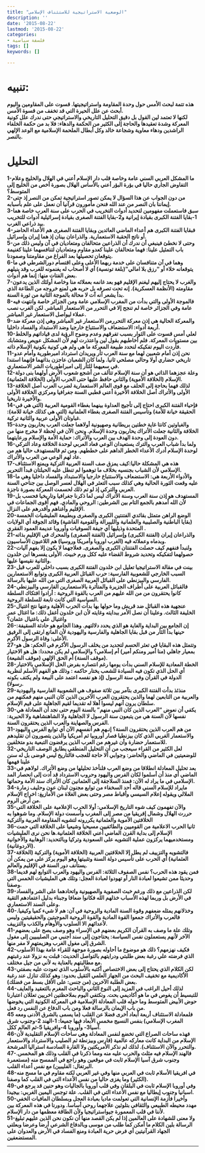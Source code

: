 ```yaml
---
title: "الوضعية الاستراتيجية للاستئناف الإسلامي"
description: ''
date: '2015-08-22'
lastmod: '2015-08-22'
categories:
- فلسفة سياسية
tags: []
keywords: []

---
```

# تنبيه:

**هذه تتمة لبحث الأمس حول وحدة المقاومة واستراتيجيتها. قسوت على المقاومين واليوم أبحث عن علل الحيرة التي قد تخفف من قسوة الأمس.  
لكنها لا تعتمد لين القول بل دقيق التحليل التاريخي والاستراتيجي حتى ندرك علل كونية المعركة وشدة تعقيدها والحاجة إلى الكثير من الحكمة والدهاء: فلا بد من حكمة الخلفاء الراشدين ودهاء معاوية وشجاعة خالد وكل أبطال الملحمة الإسلامية مع الوعد الإلهي بالنصر.**

# التحليل

**1-ما المشكل العربي السني عامة وخاصة قلب دار الإسلام أعني في الهلال والخليج وعلام التفاوض الجاري حاليا في بؤرة البؤر أعني بالأساس الهلال بصورة أخص من الخليج إلى المتوسط؟  
2-من دون الجواب عن هذا السؤال لا يمكن تصور استراتيجية تمكن من النصر إذ حتى إيماننا بان النصر من عند الله فنحن مأمورون قرآنيا أن نعمل على علم بأسبابه.  
3-سبق فاستعملت مفهومين لتحديد أدوات التخريب في الحرب على سنة العرب خاصة هما 1-بقايا الفتنة الكبرى بقيادة إيرانية و2-بقايا الفتنة الصغرى بقيادة إسرائيلية أدوات للتخريب بيد ذراعي الغرب.  
4-فبقايا الفتنة الكبرى هم أعداء الماضي العائدين وبقايا الفتنة الصغرى هم الأعداء الحاضر أو ناتج الحقبة الاستعمارية. والذراعان بينان إذ هما إيران وإسرائيل.  
5-وحتى لا نخطئ فينبغي أن ندرك أن الذراعين متحالفان ومتعاديان في آن وليس ذلك من باب التمثيل علينا: فهما متحالفان علينا كعدو مقاوم ومتعاديان لتنافسهما علينا كغنيمة يتوقعان تحصيلها بعد الفراغ من مقاومتنا وصمودنا.  
6-وهما في آن متنافسان على خدمة ربهما الأعلى وعلى اقتسام دورالشرطي في ما يتوقعانه خلاء أو “رزق بلا امالي”(بلغة تونسية) أي لا أصحاب له يغنمونه للغرب وقد ينيلهم بعض الفتات منها: إنما هم أدوات.  
7-والغرب لا يحتاج إليهم ليغنم الإقليم فهو بعد غانمه بعملائه منا وخاصة أولئك الذين يدعون مقاومته (الأنظمة العسكرية). إنه تحت تصرفه بل حربه هي لمنع خروجه من الطاعة الذي بدأ يشعر أنه آت لا محالة بالموجة الثانية من ثورة السنة.  
8-فالموجة الأولى والتي بدأت من المغرب الإسلامي عامة ومن الجزائر خاصة وانتهت فيه عامة وفي الجزائر خاصة لم تنجح إلا في التحرر من الاستعمار المباشر. لكن الغرب نصب عملاء ليواصل الاستعمار غير المباشر.  
9-والمعركة الحالية هي إذن معركة التحررمن الاستعمار غير المباشر وهي إذن معركة ضد أربعة أدواء: الاستضعاف والاستتباع خارجيا وضد الاستبداد والفساد داخليا.  
10-لعلي أمس قسوت على الثوار بسبب تفرقهم وعدم وضوح الرؤية لدى قياداتهم والخلط بين مستويات المعركة. فلم أخاطبهم بقول لين واعتذرت لهم لأن المشكل عويص ومتشابك فأردت اليوم تفكيكه لنحدد طبيعة المعركة ما هي ولم هي كونية بكونية الإسلام ذاته.  
11-نحن إذن أمام شعبين لهما مع سنة العرب ثأر ويريدان استرداد امبرطورية وأمام عدو تاريخي حضاري أولا وحالي مصلحي ثانيا. ولما كان الشعبان عاجزن بذاتهما فإنهما استندا في سعيهما للثأر إلى امبراطوريات الشر الاستعماري.  
12-وعلة عجزهما الذاتي هو أن سنة الإسلام تتألف من أشجع شعوب الأرض أولهما بنى دولة الإسلام (الخلافة الأموية) والثاني حافظ عليها حتى الحرب الأولى (الخلافة العثمانية).  
13-لذلك فهما بحاجة إلى الحلف مع قوى العالم الاستعمارية لضرب العرب أصل الخلافة الأولى والأتراك أصل الخلافة الأخيرة أعني قطبي السنة جغرافيا ومركزي الخلافة الأولى والأخيرة تاريخيا.  
14-فإحياء الفتنة الكبرى احتاج إلى تأجيج العداوة بينهما بغطاء القومية العربية (التي هي في الحقيقة خيانة للأمة) وتأسيس الفتنة الصغرى بغطاء العلمانية (التي هي كذلك خيانة للامة): غباوتان الأولى عربية والثانية تركية.  
15-والغباوتين كانتا غاية خطتين بريطانية وصهيونية أولاهما جعلت العرب يحاربون وحدة الخلافة والثانية جعلت الأتراك يحاربون وحدة الإسلام. ونحن الآن في لحظة لا مخرج منها من دون العودة إلى وحدة الهدف بين العرب والأتراك: حماية الأمة والإسلام ورعايتهما.  
16-ولما بدأ شباب العرب والترك يستعيدان الوعي فعاد العربي لوحدة الخلافة وعاد التركي لوحدة الإسلام أدرك الأعداء الخطر الداهم على خططهم. ومن ثم فالمستهدف حاليا هم من عاد لهم الوعي من العرب والأتراك.  
17-هذه هي المشكلة حاليا:كيف يمزق صف السنة العربية التركية ويمنع الاستئناف الإسلامي لأن الشباب بجنسيه بخلاف ما توهموا لم تنطل عليه الحيلتان فبدأ التحرير.  
18-والأدواء الأربعة هي: الاستضعاف والاستتباع خارجيا والاستبداد والفساد داخليا وهي ما عليه وقعت الثورة الحالية وهي كذلك سبب التعثر في الهلال لعسر الوصل بين جناحي السنة العربي والتركي إذ لو تم ذلك لحسمت المعركة بصورة ناجزة.  
19-المستهدف هو إذن سنة العرب وسنة الأتراك ليس لما ذكرنا جغرافيا وتاريخيا فحسب بل لأن الله أمدهم بالجمع التام بين الشرطين: الروحي والمادي. فهم أقوى الجماعات في الإقليم وأغناهم وأقدرهم على النزال.  
20-الوضع الراهن متمثل بقائدي الفتنتين الكبرى والصغرى وبطبيعة المليشيات الخمسة (بقايا الباطنية والصليبية والعلمانية والليبرالة والقومية الفاشية) وقائد الجوقة أي الولايات المتحدة وذيليها أي جيفة السوفيات وأوروبا عديمة العمود الفقري .  
21-والذراعان إيران (الفتنة الكبرى) وإسرائيل (الفتنة الصغرى) والمحرك في الإقليم بذاته وبدماه وعملائه فيه (الغرب اوروبا وأمريكا وروسيا) هم اللاعبون الأساسيون.  
22-ولنبدأ فنفهم كيف حصلت الفتنتان الكبرى والصغرى. فعلاجهما لا يكون إلا بفهم آليات حصولهما لتفكيكه وتحديد شروط القضاء عليه ككل ورم خبيث. الأولى يفسرها ابن خلدون والثانية نقيسها عليها.  
23-بينت في مقالة الاستراتيجيا تعليل ابن خلدون الفتنة الكبرى بسبب داخلي للعرب قبل السبب الخارجي للشعوبية الفارسية: حرب القبائل العربية الكبرى وتوابع الاستعمارين الفارسي والبيزنطي على القبائل العربية الصغرى التي من الله عليها بالرسالة.  
24-فالقبائل العربية على أطراف الجزيرة والمتأثرة بالاستعمارين الفارسي والبيزنطي كانوا يحتقرون من من الله عليهم من العرب بالقوة الروحية : أرادوا افتكاك السلطة السياسية التي كانت تابعة للسلطة الروحية.  
25-عنجهية هذه القبائل ضد قريش وما حولها بها بدأت الحرب الأهلية وعنها نتج اغتيال الخليفة الثالث. وعلينا أن نصل الأمر ببدايته وغايته لأن ابن خلدون أغفل ذلك: ما اغتال عمر واغتيال علي باغتيال عثمان؟  
26-إن الجامع بين البداية والغاية هو الذي يحدد دلالتهم. وهذا الجامع هو حادثة السقيفة: حينها بدأ الثأر من قبل بقايا الجاهلية والفارسية واليهودية لأن المانع ارتقى إلى الرفيق الأعلى: وفاة الرسول الأكرم.  
27-وتتمثل هذه البقايا في تعثر الحسم لتحديد من يخلف الرسول الأكرم في الحكم: هل هو بمعيار جاهلي (منا أمير ومنكم أمير) أم إسلامي؟ والإسلامي لم يكن محددا: هل هو الاختيار (موقف السنة) أم الحق الإلهي (موقف الشيعة).  
28-الخطة المعادية للإسلام السني بدأت يومها رغم انتصاره بفرض الحل الإسلامي بالاختيار أي الحل الذي تكون فيه السيادة للشعب يختار حاكمه : وذلك هو الفهم الأسلم لنظرية الدولة في القرآن وفي سنة الرسول (إذ هو نفسه اعتمد على البيعة ولم يكتف بكونه رسولا).  
29-منذئذ بدأت الفتنة الكبرى بتآمر بين ثلاثة صفوف هي الشعوبية الفارسية واليهودية والعربية من التابعين لهما والذين يحتقرون العرب الآخرين الذين كان النبي منهم فمكنهم من سلطان يرون أنهم ليسوا أهلا له تقديما لقيم الجاهلية على قيم الإسلام.  
30-يكفي أن نعوض “العرب الذين كان النبي منهم” بالسنة اليوم حتى نجد أن المعادلة هي نفسها لأن السنة هي من يتبعون سنة الرسول لا الجاهلية ولا الشاهنشاهية ولا الحبرية: الفرس والصهاينة والعرب الذين يحتقرون السنة.  
31-من هم العرب الذين يحتقرون السنة؟ إنـهم هم أنفسهم الآن أي توابع الفرس واليهود والاستعمار الغربي الذي كان بيزنطيا فصار أوروبيا ثم أمريكيا والذين يتصورون أن تقليدهم للاستعمار حضارة وأن غيرهم من العرب الذين يرفضون التبعية بدو متخلفين.  
32-لعل الكثير من القراء سيعجب من أن التحليل المنطقي يطابق الوصف التاريخي للوضعيتين في الماضي والحاضر: وجوابي ألا حاجة للعجب فالتاريخ ليس فوضى بل له سنن علينا فهمها  
33-بعد تحليل المعادلة انطلاقا من وضع العرب فلنأخذ تحليلها من وضع الأتراك. لولاهم في الماضي أي منذ أن أسلموا لكان الفرس واليهود وحروب الاسترداد قد أدت إلى انحصار المد الإسلامي في ما يراد له الآن: فمنذ السلاجقة إلى العثمانين كان الأتراك سند الأمة وحماتها.  
34-مايراد للإسلام السني قاله أحد السخفاء من توابع مجنون لبنان عون وحليف زمارة الملالي ويقوله إعلام السيسي وأقباط مصر وحتى بعض الغلاة من الأمازيغ: اخراج الإسلام من أرض الروم.  
35-والآن تفهمون كيف شوه التاريخ الإسلامي: أولا الحرب الإعلامية على الخلافة التي حررت الهلال وشمال إفريقيا من مصر إلى المغرب وأسست دولة الإسلام. وما شوهوا به الخلافتين الأموية والعثمانية يكررونه لتشويه المقاومة العربية والتركية  
36-ثانيا الحرب الاعلامية من القوميين والطائفيين مسيحيا وشيعيا على الخلافة التي حمت الإسلام إلى بداية القرن الماضي أعني الخلافة العثمانية.ها نحن نرى المليشيات ومستخدميهما يركزون عملية التشويه على السعودية وتركيا وبالتحديد: الوهابية والأخوانية (الاردوغانية).  
37-فالتشويه والتزييف لم يطل إلا الخلافتين العربية (الخلافة الأموية) والتركية (الخلافة العثمانية) أي الحرب على تأسيس دولة السنة وتثبيتها وهو اليوم يركز على من يمكن أن يستأنف دور السنة في الإقليم والعالم.  
38-فمن يقود هذه الحرب؟ نفس الصفوف الثلاثة: الفرس واليهود والعرب التوابع لهم قديما وحديثا ممن تشيعوا لعبادة النار أو تهودوا لعبادة العجل: وتلك هي المليشيات الخمس التي وصفنا.  
39-لكن الذراعين مع ذلك ورغم خبث الصفوية والصهيونية واتحادهما على الشر والفساد في الأرض بل وربما لهذه الأسباب خذلهم الله فكانوا ضعافا وجبناء بدليل اعتمادهم التقية وعلى السند الاستعماري.  
40-وخذلانهم يمثله ضعفهم وقوة السنة المادية والروحية في آن: هم لا شيء كميا وكيفيا. فالعرب والأتراك جمعوا القوة المادية والقوة الروحية الموجبتين والحقيقيتين وليس لأعدائهم الا السلوب والأوهام والكذب والتزييف.  
41-وتلك علة ما وصف به القرآن الكريم بعضهم في الإسراء وهو وصف يصح على بعضهم الآخر لأنهم يستعملون نفس السياسة: يحتاجون إلى سند أجنبي من الصليبيين إلى مغول الشرق إلى مغول الغرب وهزيمتهم لا مفر منها.  
42-فكيف نهزمهم؟ ذلك هو موضوع ما أحاوله بصورة موجهة للقراء عامة بهذا الأسلوب الذي فرضته علي رغبة بعض طلبتي ودرايتهم بالتواصل الحديث: قبلت به نزولا عند رغبتهم مع مطالبتهم بالعناية به لأني من جيل مختلف.  
43-لكن الكلام الذي يحتاج إلى بعض الاختصاص أكتبه بالأسلوب الذي تعودت عليه بصفتي الأكاديمية مع تخفيف البحث من الجهاز العلمي الثقيل بحدود: وهو كذلك تنازل عند رغبة بعض الطلبة الآخرين (من جنس: على الأقل بسط من فضلك).  
44-لذلك أحيل الراغب في المزيد إلى النوع الثاني والباحث المغرم بالتعقيد والعايف للتبسيط أن يغوص في ما هو أكاديمي بحت. ونكتفي اليوم بملاحظتين اخريين تعللان اعتبارنا حوض الأبيض المتوسط وما حوله قلب المعادلة الإسلامية في المعركة الكونية التي يخوضها من باب الإيمان بالرسالة فعلا ومن باب الدفاع عن النفس رد فعل.  
45 فلمعادلة الاستئناف أربعة أبعاد أخرى فضلا عن القلب (ما يسمى بالشرق الأدنى ومعه المغرب الإسلامي) بنفس النسيج مخمس الأبعاد فيها جميعا: 1-الهند 2-وجنوب شرق آسيا3- وأوروبا 4-وافريقيا 5-ثم العالم ككل.  
46-فهذه ساحات الصراع التي تخضع لنفس المعادلة وهي ساحات الإسلام التقليدية لأن الإسلام من البداية كانت معاركه عالمية (فارس وبيزنطة ثم الصليب والاسترداد والاستعمار والتحرر والآن الاستئناف). لذلك لم نذكر الأمريكتين ولا القارة السادسة استراليا المرشحة.  
47-فالهند الإسلام فيه مثلث والحرب عليه منه ومما ذكرنا في القلب وذلك هو المخمس. وجنوب شرق آسيا الإسلام ثابت في موقعين وهو راجع في الممسح منه (مستعمرة البرتغال: الفليبين) مع نفس أعداء القلب.  
48-في افريقيا الأسلام ثابت في العربي منها وفي غير العربي لكنه مقاوم في ما مسح منه (الكثير) وما يغزى حاليا من نفس الأعداء التي في القلب كما وصفنا.  
49-وفي أوروبا الإسلام ثابت في البلقان وفي قلب أوروبا بالجاليات وهو حنين قد يرجع في اسبانيا وجنوب إيطاليا مع نفس الأعداء التي في القلب. علة توجس اليمين الغربي: بيجيدا.  
50-وأخيرا فأزمة الإنسانية التي تعولمت ماديا بعبادة العجل وبسلطان المافيات الخفي مهدد محيطه الطبيعي والثقافي بتلوثين علاجهما روحي أساسا. ودورنا في هذه المعركة بين لأننا في قلب المعمورة جيواستراتيجيا ولأن الطاقة معظمها من دار الإسلام.  
51-ولا معنى للشهادة على العالمين إذا لم يكن القصد منها أن نكون نحن الذين عليهم تبليغ الرسالة بلين الكلام ما أمكن كما طلب من موسى وبالدفاع الشرعي أرضا وعرضا وبعلتي الجهاد القرآنيتين أي فرض حرية العبادة ومنع الفساد في الأرض والعدوان على المستضعفين.**

---

###